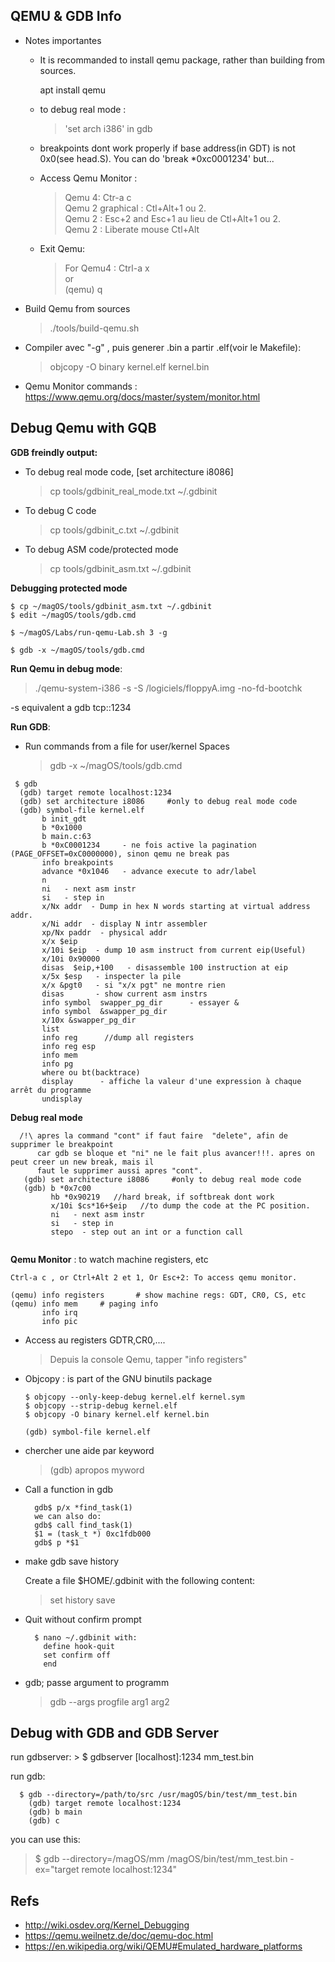 
## QEMU & GDB Info

- Notes importantes

   - It is recommanded to install qemu package, rather than building from sources.  

     apt install qemu  

   - to debug real mode : 
     > 'set arch i386' in gdb
   
   - breakpoints dont work properly if  base address(in GDT) is not 0x0(see head.S). You can do 'break *0xc0001234' but...
   
   - Access Qemu Monitor :
     >Qemu 4: Ctr-a c  
     >Qemu 2 graphical : Ctl+Alt+1 ou 2.  
     >Qemu 2 : Esc+2 and Esc+1 au lieu de Ctl+Alt+1 ou 2.  
     >Qemu 2 : Liberate mouse Ctl+Alt
   

   - Exit Qemu:  
     > For Qemu4 : Ctrl-a x  
     or  
     > (qemu) q
       
- Build Qemu  from sources
  > ./tools/build-qemu.sh
  
- Compiler avec "-g" , puis generer .bin a partir .elf(voir le Makefile):
  > objcopy -O binary  kernel.elf kernel.bin

- Qemu Monitor commands : https://www.qemu.org/docs/master/system/monitor.html


## Debug Qemu with  GQB

**GDB freindly output:**
  - To debug real mode code, [set architecture i8086]
    > cp tools/gdbinit_real_mode.txt ~/.gdbinit
  - To debug C code
    > cp tools/gdbinit_c.txt ~/.gdbinit  

  - To debug ASM code/protected mode
    > cp tools/gdbinit_asm.txt ~/.gdbinit


**Debugging protected mode** 
  ~~~
  $ cp ~/magOS/tools/gdbinit_asm.txt ~/.gdbinit
  $ edit ~/magOS/tools/gdb.cmd 

  $ ~/magOS/Labs/run-qemu-Lab.sh 3 -g

  $ gdb -x ~/magOS/tools/gdb.cmd 
  ~~~


**Run Qemu in debug mode**:

> ./qemu-system-i386 -s -S /logiciels/floppyA.img -no-fd-bootchk 

-s equivalent a gdb tcp::1234



**Run GDB**:
- Run commands from a file for user/kernel Spaces
  > gdb -x ~/magOS/tools/gdb.cmd

~~~
 $ gdb
  (gdb) target remote localhost:1234
  (gdb) set architecture i8086     #only to debug real mode code
  (gdb) symbol-file kernel.elf
       b init_gdt
       b *0x1000
       b main.c:63
       b *0xC0001234     - ne fois active la pagination (PAGE_OFFSET=0xC0000000), sinon qemu ne break pas
       info breakpoints
       advance *0x1046   - advance execute to adr/label
       n
       ni   - next asm instr
       si   - step in 
       x/Nx addr  - Dump in hex N words starting at virtual address addr. 
       x/Ni addr  - display N intr assembler
       xp/Nx paddr  - physical addr
       x/x $eip
       x/10i $eip  - dump 10 asm instruct from current eip(Useful)
       x/10i 0x90000
       disas  $eip,+100   - disassemble 100 instruction at eip
       x/5x $esp   - inspecter la pile 
       x/x &pgt0   - si "x/x pgt" ne montre rien
       disas       - show current asm instrs
       info symbol  swapper_pg_dir      - essayer &
       info symbol  &swapper_pg_dir
       x/10x &swapper_pg_dir
       list
       info reg      //dump all registers
       info reg esp
       info mem
       info pg
       where ou bt(backtrace)
       display 	  	- affiche la valeur d'une expression à chaque arrêt du programme
       undisplay
~~~

**Debug real mode**
~~~
  /!\ apres la command "cont" if faut faire  "delete", afin de supprimer le breakpoint
      car gdb se bloque et "ni" ne le fait plus avancer!!!. apres on peut creer un new break, mais il
      faut le supprimer aussi apres "cont".
   (gdb) set architecture i8086     #only to debug real mode code
   (gdb) b *0x7c00
         hb *0x90219   //hard break, if softbreak dont work
         x/10i $cs*16+$eip   //to dump the code at the PC position.
         ni   - next asm instr
         si   - step in 
         stepo  - step out an int or a function call
       
~~~


**Qemu Monitor** : to watch machine registers, etc
~~~ 
Ctrl-a c , or Ctrl+Alt 2 et 1, Or Esc+2: To access qemu monitor.
 
(qemu) info registers       # show machine regs: GDT, CR0, CS, etc
(qemu) info mem     # paging info  
       info irq      
       info pic
 ~~~

 
- Access au registers GDTR,CR0,.... 
     > Depuis la console Qemu, tapper "info registers"


- Objcopy :  is part of the GNU binutils package  
    ~~~
    $ objcopy --only-keep-debug kernel.elf kernel.sym  
    $ objcopy --strip-debug kernel.elf  
    $ objcopy -O binary kernel.elf kernel.bin  
  
    (gdb) symbol-file kernel.elf     
    ~~~
- chercher une aide par keyword
  > (gdb) apropos myword

- Call a function in gdb
  ~~~
    gdb$ p/x *find_task(1)
    we can also do:
    gdb$ call find_task(1)
    $1 = (task_t *) 0xc1fdb000
    gdb$ p *$1
  ~~~

- make gdb save history

    Create a file $HOME/.gdbinit with the following content:
    >set history save
    
- Quit without confirm prompt
  ~~~
    $ nano ~/.gdbinit with:
      define hook-quit
      set confirm off
      end
  ~~~

- gdb; passe argument to programm
  > gdb --args progfile arg1 arg2

## Debug with GDB and GDB Server
  run gdbserver: 
    > $ gdbserver [localhost]:1234 mm_test.bin
  
  run gdb:
  ~~~
    $ gdb --directory=/path/to/src /usr/magOS/bin/test/mm_test.bin
      (gdb) target remote localhost:1234
      (gdb) b main
      (gdb) c
  ~~~
  
  you can use this:
  > $ gdb --directory=/magOS/mm /magOS/bin/test/mm_test.bin -ex="target remote localhost:1234"


## Refs  
- http://wiki.osdev.org/Kernel_Debugging  
- https://qemu.weilnetz.de/doc/qemu-doc.html  
- https://en.wikipedia.org/wiki/QEMU#Emulated_hardware_platforms

